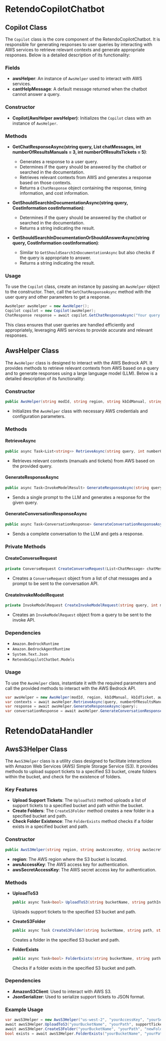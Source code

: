 # RetendoCopilotChatbot

## Copilot Class

The `Copilot` class is the core component of the RetendoCopilotChatbot. It is responsible for generating responses to user queries by interacting with AWS services to retrieve relevant contexts and generate appropriate responses. Below is a detailed description of its functionality:

### Fields

- **awsHelper**: An instance of `AwsHelper` used to interact with AWS services.
- **cantHelpMessage**: A default message returned when the chatbot cannot answer a query.

### Constructor

- **Copilot(AwsHelper awsHelper)**: Initializes the `Copilot` class with an instance of `AwsHelper`.

### Methods

- **GetChatResponseAsync(string query, List<ChatMessage> chatMessages, int numberOfResultsManuals = 3, int numberOfResultsTickets = 5)**: 
    - Generates a response to a user query.
    - Determines if the query should be answered by the chatbot or searched in the documentation.
    - Retrieves relevant contexts from AWS and generates a response based on those contexts.
    - Returns a `ChatResponse` object containing the response, timing information, and cost information.

- **GetShouldSearchInDocumentationAsync(string query, CostInformation costInformation)**: 
    - Determines if the query should be answered by the chatbot or searched in the documentation.
    - Returns a string indicating the result.

- **GetShouldSearchInDocumentationOrShouldAnswerAsync(string query, CostInformation costInformation)**: 
    - Similar to `GetShouldSearchInDocumentationAsync` but also checks if the query is appropriate to answer.
    - Returns a string indicating the result.

### Usage

To use the `Copilot` class, create an instance by passing an `AwsHelper` object to the constructor. Then, call the `GetChatResponseAsync` method with the user query and other parameters to get a response.

```csharp
AwsHelper awsHelper = new AwsHelper();
Copilot copilot = new Copilot(awsHelper);
ChatResponse response = await copilot.GetChatResponseAsync("Your query here", chatMessages);
```

This class ensures that user queries are handled efficiently and appropriately, leveraging AWS services to provide accurate and relevant responses.


## AwsHelper Class

The `AwsHelper` class is designed to interact with the AWS Bedrock API. It provides methods to retrieve relevant contexts from AWS based on a query and to generate responses using a large language model (LLM). Below is a detailed description of its functionality:

### Constructor

```csharp
public AwsHelper(string modId, string region, string kbIdManual, string kbIdTicket, string awsAccessKeyId, string awsSecretAccessKey, string guardrailIdentifier, string guardrailVersion)
```

- Initializes the `AwsHelper` class with necessary AWS credentials and configuration parameters.

### Methods

#### RetrieveAsync

```csharp
public async Task<List<string>> RetrieveAsync(string query, int numberOfResultsManuals, int numberOfResultsTickets)
```

- Retrieves relevant contexts (manuals and tickets) from AWS based on the provided query.

#### GenerateResponseAsync

```csharp
public async Task<InvokeModelResult> GenerateResponseAsync(string query)
```

- Sends a single prompt to the LLM and generates a response for the given query.

#### GenerateConversationResponseAsync

```csharp
public async Task<ConversationResponse> GenerateConversationResponseAsync(List<ChatMessage> chatMessages, string prompt)
```

- Sends a complete conversation to the LLM and gets a response.

### Private Methods

#### CreateConverseRequest

```csharp
private ConverseRequest CreateConverseRequest(List<ChatMessage> chatMessages, string prompt)
```

- Creates a `ConverseRequest` object from a list of chat messages and a prompt to be sent to the conversation API.

#### CreateInvokeModelRequest

```csharp
private InvokeModelRequest CreateInvokeModelRequest(string query, int maxTokens = 4096, double temp = 0.5)
```

- Creates an `InvokeModelRequest` object from a query to be sent to the invoke API.

### Dependencies

- `Amazon.BedrockRuntime`
- `Amazon.BedrockAgentRuntime`
- `System.Text.Json`
- `RetendoCopilotChatbot.Models`

### Usage

To use the `AwsHelper` class, instantiate it with the required parameters and call the provided methods to interact with the AWS Bedrock API.

```csharp
var awsHelper = new AwsHelper(modId, region, kbIdManual, kbIdTicket, awsAccessKeyId, awsSecretAccessKey, guardrailIdentifier, guardrailVersion);
var contexts = await awsHelper.RetrieveAsync(query, numberOfResultsManuals, numberOfResultsTickets);
var response = await awsHelper.GenerateResponseAsync(query);
var conversationResponse = await awsHelper.GenerateConversationResponseAsync(chatMessages, prompt);
```

# RetendoDataHandler

## AwsS3Helper Class

The `AwsS3Helper` class is a utility class designed to facilitate interactions with Amazon Web Services (AWS) Simple Storage Service (S3). It provides methods to upload support tickets to a specified S3 bucket, create folders within the bucket, and check for the existence of folders. 

### Key Features

- **Upload Support Tickets**: The `UploadToS3` method uploads a list of support tickets to a specified bucket and path within the bucket.
- **Create Folders**: The `CreateS3Folder` method creates a new folder in a specified bucket and path.
- **Check Folder Existence**: The `FolderExists` method checks if a folder exists in a specified bucket and path.

### Constructor

```csharp
public AwsS3Helper(string region, string awsAccessKey, string awsSecretAccessKey)
```

- **region**: The AWS region where the S3 bucket is located.
- **awsAccessKey**: The AWS access key for authentication.
- **awsSecretAccessKey**: The AWS secret access key for authentication.

### Methods

- **UploadToS3**
    ```csharp
    public async Task<bool> UploadToS3(string bucketName, string pathInBucket, List<SupportTicket> tickets)
    ```
    Uploads support tickets to the specified S3 bucket and path.

- **CreateS3Folder**
    ```csharp
    public async Task CreateS3Folder(string bucketName, string path, string name)
    ```
    Creates a folder in the specified S3 bucket and path.

- **FolderExists**
    ```csharp
    public async Task<bool> FolderExists(string bucketName, string path, string name)
    ```
    Checks if a folder exists in the specified S3 bucket and path.

### Dependencies

- **AmazonS3Client**: Used to interact with AWS S3.
- **JsonSerializer**: Used to serialize support tickets to JSON format.

### Example Usage

```csharp
var awsS3Helper = new AwsS3Helper("us-west-2", "yourAccessKey", "yourSecretAccessKey");
await awsS3Helper.UploadToS3("yourBucketName", "yourPath", supportTickets);
await awsS3Helper.CreateS3Folder("yourBucketName", "yourPath", "newFolder");
bool exists = await awsS3Helper.FolderExists("yourBucketName", "yourPath", "folderName");
```

